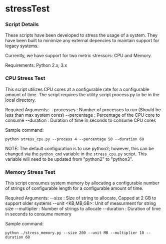 # stressTest

### Script Details
These scripts have been developed to stress the usage of a system. They have been built to minimize any external depencies to maintain support for legacy systems.

Currently, we have support for two metric stressors: CPU and Memory. 

Requirements:
Python 2.x, 3.x 

### CPU Stress Test
This script utilizes CPU cores at a configurable rate for a configurable amount of time. The script requires the utility script process.py to be in the local directory. 

Required Arguments:
--processes <integer>: Number of processes to run (Should be less than max system cores)
--percentage <integer>: Percentage of the CPU core to consume
--duration <integer>: Duration of time in seconds to consume CPU cores

Sample command: 
```
python stress_cpu.py --process 4 --percentage 50 --duration 60
```

NOTE: The default configuration is to use python2; however, this can be changed via the `python_cmd` variable in the `stress_cpu.py` script. This variable will need to be updated from "python2" to "python3".

### Memory Stress Test
This script consumes system memory by allocating a configurable number of strings of configurable length for a configurable amount of time.

Required Arguments:
--size <integer>: Size of string to allocate, Capped at 2 GB to support older systems
--unit <KB,MB,GB>: Unit of measurment for string size
--multiplier <integer>: Number of strings to allocate
--duration <integer>: Duration of time in seconds to consume memory

Sample command: 
```
python ./stress_memory.py --size 200 --unit MB --multiplier 10 --duration 60
```

